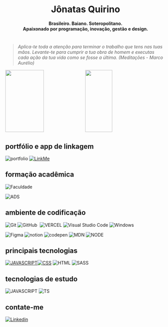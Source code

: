 <h1 align='center'> Jônatas Quirino </h1>  

<p align='center'> <strong> Brasileiro. Baiano. Soteropolitano. <br>
  Apaixonado por programação, inovação, gestão e design. </strong>  </p> 
  
#

>*Aplica-te toda a atenção para terminar o trabalho que tens nas tuas mãos.
>Levante-te para cumprir a tua obra de homem e executas cada ação da tua vida como se fosse a última.
>(Meditações - Marco Aurélio)*
>
>  
  <img width="49%" height="195px" src="https://github-readme-stats.vercel.app/api?username=ojonatasquirino&show_icons=true&count_private=true&title_color=80F7D4&icon_color=9d00ff&text_color=c9d1d9&bg_color=0d1117&border_color=fff0" /> <img width="41%" height="195px" src="https://github-readme-stats.vercel.app/api/top-langs/?username=ojonatasquirino&layout=compact&title_color=80F7D4&text_color=fff&bg_color=0d1117&border_color=fff0" />


## portfólio e app de linkagem

![portfolio](https://img.shields.io/badge/portfólio-0D1117?style=for-the-badge&logo=About.me&logoColor=054595)
[![LinkMe](https://img.shields.io/badge/linkMe-0D1117?style=for-the-badge&logo=linktree&logoColor=054595)](https://bit.ly/linkquirino)

## formação acadêmica  
![Faculdade](https://img.shields.io/badge/universidade_📚_estácio-0D1117?style=for-the-badge&logo=estacio&logoColor=blue)

![ADS](https://img.shields.io/badge/desenvolvimento_de_software_❄️_4º_semestre-0D1117?style=for-the-badge&logo=estacio&logoColor=blue)



## ambiente de codificação 
![Git](https://img.shields.io/badge/-Git-0D1117?style=for-the-badge&logo=git&labelColor=0D1117)
![GitHub](https://img.shields.io/badge/-GitHub-0D1117?style=for-the-badge&logo=github&labelColor=0D1117)&nbsp;
![VERCEL](https://img.shields.io/badge/Vercel-0D1117?style=for-the-badge&logo=vercel&logoColor=white)
![Visual Studio Code](https://img.shields.io/badge/-Visual%20Studio%20Code-0D1117?style=for-the-badge&logo=visual-studio-code&logoColor=007ACC&labelColor=0D1117)
![Windows](https://img.shields.io/badge/Windows-0D1117?style=for-the-badge&logo=windows&labelColor=0D1117)&nbsp;



![Figma](https://img.shields.io/badge/Figma-0D1117?style=for-the-badge&logo=figma&logoColor=orange)
![notion](https://img.shields.io/badge/Notion-0D1117?style=for-the-badge&logo=notion&logoColor=white) 
![codepen](https://img.shields.io/badge/Codepen-0D1117?style=for-the-badge&logo=codepen&logoColor=fff)
![MDN](https://img.shields.io/badge/MDN_Web_Docs-0D1117?style=for-the-badge&logo=mdnwebdocs&logoColor=fff)
![NODE](https://img.shields.io/badge/NodeJS-0D1117?style=for-the-badge&logo=node.js&logoColor=green)

## principais tecnologias
[![JAVASCRIPT](https://img.shields.io/badge/JavaScript-0D1117?style=for-the-badge&logo=javascript&logoColor=yellow)]()[![CSS](https://img.shields.io/badge/CSS-0D1117?style=for-the-badge&logo=css3&logoColor=007ACC)]() ![HTML](https://img.shields.io/badge/HTML-0D1117?style=for-the-badge&logo=html5&logoColor=orange)
![SASS](https://img.shields.io/badge/Sass-0D1117?style=for-the-badge&logo=sass&logoColor=pink)

## tecnologias de estudo
![JAVASCRIPT](https://img.shields.io/badge/JavaScript-0D1117?style=for-the-badge&logo=javascript&logoColor=yellow)
![TS](https://img.shields.io/badge/TypeScript-0D1117?style=for-the-badge&logo=typescript&logoColor=007ACC)

## contate-me

[![Linkedin](https://img.shields.io/badge/LinkedIn-0D1117?style=for-the-badge&logo=linkedin&logoColor=007ACC)](https://www.linkedin.com/in/jonatasquirino/)













